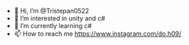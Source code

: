 - 👋 Hi, I’m @Tristepan0522
- 👀 I’m interested in unity and c#
- 🌱 I’m currently learning c#
- 📫 How to reach me https://www.instagram.com/do.h09/

<!---
Tristepan0522/Tristepan0522 is a ✨ special ✨ repository because its `README.md` (this file) appears on your GitHub profile.
You can click the Preview link to take a look at your changes.
--->
